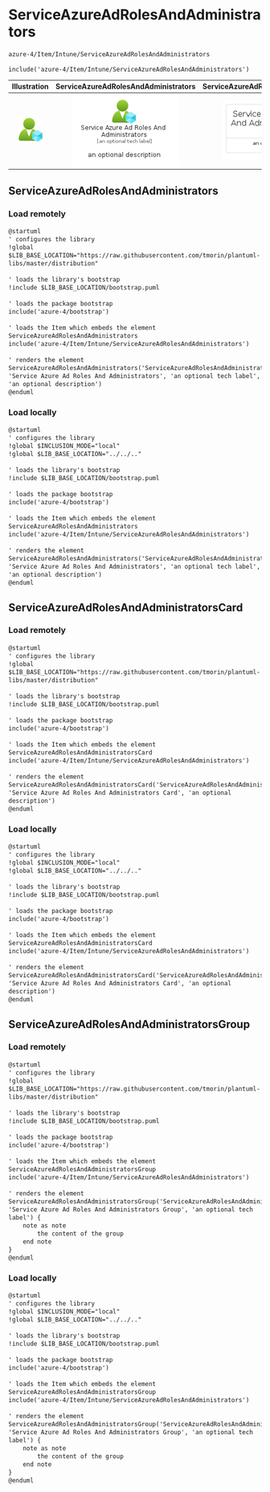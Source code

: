 # ServiceAzureAdRolesAndAdministrators


```text
azure-4/Item/Intune/ServiceAzureAdRolesAndAdministrators
```

```text
include('azure-4/Item/Intune/ServiceAzureAdRolesAndAdministrators')
```



| Illustration | ServiceAzureAdRolesAndAdministrators | ServiceAzureAdRolesAndAdministratorsCard | ServiceAzureAdRolesAndAdministratorsGroup |
| :---: | :---: | :---: | :---: |
| ![illustration for Illustration](../../../azure-4/Item/Intune/ServiceAzureAdRolesAndAdministrators.png) | ![illustration for ServiceAzureAdRolesAndAdministrators](../../../azure-4/Item/Intune/ServiceAzureAdRolesAndAdministrators.Local.png) | ![illustration for ServiceAzureAdRolesAndAdministratorsCard](../../../azure-4/Item/Intune/ServiceAzureAdRolesAndAdministratorsCard.Local.png) | ![illustration for ServiceAzureAdRolesAndAdministratorsGroup](../../../azure-4/Item/Intune/ServiceAzureAdRolesAndAdministratorsGroup.Local.png) |




## ServiceAzureAdRolesAndAdministrators

### Load remotely
```plantuml
@startuml
' configures the library
!global $LIB_BASE_LOCATION="https://raw.githubusercontent.com/tmorin/plantuml-libs/master/distribution"

' loads the library's bootstrap
!include $LIB_BASE_LOCATION/bootstrap.puml

' loads the package bootstrap
include('azure-4/bootstrap')

' loads the Item which embeds the element ServiceAzureAdRolesAndAdministrators
include('azure-4/Item/Intune/ServiceAzureAdRolesAndAdministrators')

' renders the element
ServiceAzureAdRolesAndAdministrators('ServiceAzureAdRolesAndAdministrators', 'Service Azure Ad Roles And Administrators', 'an optional tech label', 'an optional description')
@enduml
```

### Load locally
```plantuml
@startuml
' configures the library
!global $INCLUSION_MODE="local"
!global $LIB_BASE_LOCATION="../../.."

' loads the library's bootstrap
!include $LIB_BASE_LOCATION/bootstrap.puml

' loads the package bootstrap
include('azure-4/bootstrap')

' loads the Item which embeds the element ServiceAzureAdRolesAndAdministrators
include('azure-4/Item/Intune/ServiceAzureAdRolesAndAdministrators')

' renders the element
ServiceAzureAdRolesAndAdministrators('ServiceAzureAdRolesAndAdministrators', 'Service Azure Ad Roles And Administrators', 'an optional tech label', 'an optional description')
@enduml
```

## ServiceAzureAdRolesAndAdministratorsCard

### Load remotely
```plantuml
@startuml
' configures the library
!global $LIB_BASE_LOCATION="https://raw.githubusercontent.com/tmorin/plantuml-libs/master/distribution"

' loads the library's bootstrap
!include $LIB_BASE_LOCATION/bootstrap.puml

' loads the package bootstrap
include('azure-4/bootstrap')

' loads the Item which embeds the element ServiceAzureAdRolesAndAdministratorsCard
include('azure-4/Item/Intune/ServiceAzureAdRolesAndAdministrators')

' renders the element
ServiceAzureAdRolesAndAdministratorsCard('ServiceAzureAdRolesAndAdministratorsCard', 'Service Azure Ad Roles And Administrators Card', 'an optional description')
@enduml
```

### Load locally
```plantuml
@startuml
' configures the library
!global $INCLUSION_MODE="local"
!global $LIB_BASE_LOCATION="../../.."

' loads the library's bootstrap
!include $LIB_BASE_LOCATION/bootstrap.puml

' loads the package bootstrap
include('azure-4/bootstrap')

' loads the Item which embeds the element ServiceAzureAdRolesAndAdministratorsCard
include('azure-4/Item/Intune/ServiceAzureAdRolesAndAdministrators')

' renders the element
ServiceAzureAdRolesAndAdministratorsCard('ServiceAzureAdRolesAndAdministratorsCard', 'Service Azure Ad Roles And Administrators Card', 'an optional description')
@enduml
```

## ServiceAzureAdRolesAndAdministratorsGroup

### Load remotely
```plantuml
@startuml
' configures the library
!global $LIB_BASE_LOCATION="https://raw.githubusercontent.com/tmorin/plantuml-libs/master/distribution"

' loads the library's bootstrap
!include $LIB_BASE_LOCATION/bootstrap.puml

' loads the package bootstrap
include('azure-4/bootstrap')

' loads the Item which embeds the element ServiceAzureAdRolesAndAdministratorsGroup
include('azure-4/Item/Intune/ServiceAzureAdRolesAndAdministrators')

' renders the element
ServiceAzureAdRolesAndAdministratorsGroup('ServiceAzureAdRolesAndAdministratorsGroup', 'Service Azure Ad Roles And Administrators Group', 'an optional tech label') {
    note as note
        the content of the group
    end note
}
@enduml
```

### Load locally
```plantuml
@startuml
' configures the library
!global $INCLUSION_MODE="local"
!global $LIB_BASE_LOCATION="../../.."

' loads the library's bootstrap
!include $LIB_BASE_LOCATION/bootstrap.puml

' loads the package bootstrap
include('azure-4/bootstrap')

' loads the Item which embeds the element ServiceAzureAdRolesAndAdministratorsGroup
include('azure-4/Item/Intune/ServiceAzureAdRolesAndAdministrators')

' renders the element
ServiceAzureAdRolesAndAdministratorsGroup('ServiceAzureAdRolesAndAdministratorsGroup', 'Service Azure Ad Roles And Administrators Group', 'an optional tech label') {
    note as note
        the content of the group
    end note
}
@enduml
```

